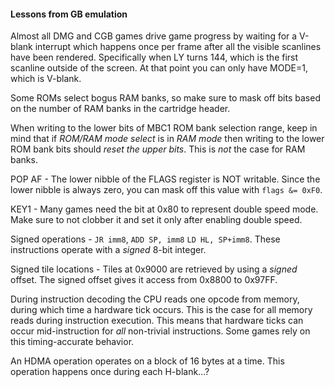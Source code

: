 #### Lessons from GB emulation

Almost all DMG and CGB games drive game progress by waiting for a V-blank interrupt which happens once per frame after all the visible scanlines have been rendered. Specifically when LY turns 144, which is the first scanline outside of the screen. At that point you can only have MODE=1, which is V-blank.

Some ROMs select bogus RAM banks, so make sure to mask off bits based on the number of RAM banks in the cartridge header.

When writing to the lower bits of MBC1 ROM bank selection range, keep in mind that if *ROM/RAM mode select* is in *RAM mode* then writing to the lower ROM bank bits should *reset the upper bits*. This is *not* the case for RAM banks.

POP AF - The lower nibble of the FLAGS register is NOT writable. Since the lower nibble is always zero, you can mask off this value with `flags &= 0xF0`.

KEY1 - Many games need the bit at 0x80 to represent double speed mode. Make sure to not clobber it and set it only after enabling double speed.

Signed operations - `JR imm8`, `ADD SP, imm8` `LD HL, SP+imm8`. These instructions operate with a *signed* 8-bit integer.

Signed tile locations - Tiles at 0x9000 are retrieved by using a *signed* offset. The signed offset gives it access from 0x8800 to 0x97FF.

During instruction decoding the CPU reads one opcode from memory, during which time a hardware tick occurs. This is the case for all memory reads during instruction execution. This means that hardware ticks can occur mid-instruction for *all* non-trivial instructions. Some games rely on this timing-accurate behavior.

An HDMA operation operates on a block of 16 bytes at a time. This operation happens once during each H-blank...?
